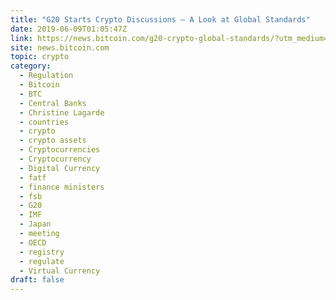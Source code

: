```yaml
---
title: "G20 Starts Crypto Discussions – A Look at Global Standards"
date: 2019-06-09T01:05:47Z
link: https://news.bitcoin.com/g20-crypto-global-standards/?utm_medium=RSS&utm_source=hune
site: news.bitcoin.com
topic: crypto
category:
  - Regulation
  - Bitcoin
  - BTC
  - Central Banks
  - Christine Lagarde
  - countries
  - crypto
  - crypto assets
  - Cryptocurrencies
  - Cryptocurrency
  - Digital Currency
  - fatf
  - finance ministers
  - fsb
  - G20
  - IMF
  - Japan
  - meeting
  - OECD
  - registry
  - regulate
  - Virtual Currency
draft: false
---
```


